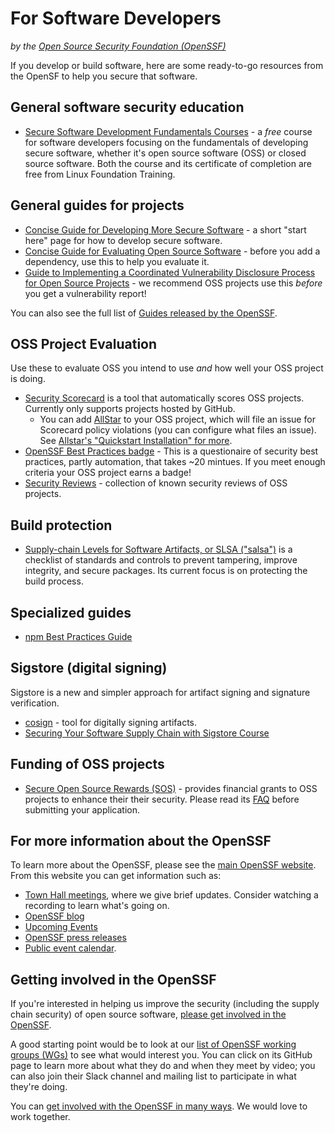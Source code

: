 # For Software Developers

_by the [Open Source Security Foundation (OpenSSF)](https://openssf.org)_

If you develop or build software, here are some ready-to-go resources from the OpenSF to help you secure that software.

## General software security education

* [Secure Software Development Fundamentals Courses](https://openssf.org/training/courses/) - a _free_ course for software developers focusing on the fundamentals of developing secure software, whether it's open source software (OSS) or closed source software. Both the course and its certificate of completion are free from Linux Foundation Training.

## General guides for projects

* [Concise Guide for Developing More Secure Software](https://best.openssf.org/Concise-Guide-for-Developing-More-Secure-Software) - a short "start here" page for how to develop secure software.
* [Concise Guide for Evaluating Open Source Software](https://best.openssf.org/Concise-Guide-for-Evaluating-Open-Source-Software) - before you add a dependency, use this to help you evaluate it.
* [Guide to Implementing a Coordinated Vulnerability Disclosure Process for Open Source Projects](https://github.com/ossf/oss-vulnerability-guide/blob/main/maintainer-guide.md#readme) - we recommend OSS projects use this _before_ you get a vulnerability report!

You can also see the full list of [Guides released by the OpenSSF](https://openssf.org/resources/guides/).

## OSS Project Evaluation

Use these to evaluate OSS you intend to use _and_ how well your OSS project is doing.

* [Security Scorecard](https://github.com/ossf/scorecard) is a tool that automatically scores OSS projects. Currently only supports projects hosted by GitHub.
  * You can add [AllStar](https://github.com/ossf/allstar) to your OSS project, which will file an issue for Scorecard policy violations (you can configure what files an issue). See [Allstar's "Quickstart Installation" for more](https://github.com/ossf/allstar#quickstart-installation).
* [OpenSSF Best Practices badge](https://bestpractices.coreinfrastructure.org/) - This is a questionaire of security best practices, partly automation, that takes ~20 mintues. If you meet enough criteria your OSS project earns a badge!
* [Security Reviews](https://github.com/ossf/security-reviews) - collection of known security reviews of OSS projects.

## Build protection

* [Supply-chain Levels for Software Artifacts, or SLSA ("salsa")](https://slsa.dev/) is a checklist of standards and controls to prevent tampering, improve integrity, and secure packages. Its current focus is on protecting the build process.

## Specialized guides

* [npm Best Practices Guide](https://github.com/ossf/package-manager-best-practices/blob/main/published/npm.md)

## Sigstore (digital signing)

Sigstore is a new and simpler approach for artifact signing and signature verification.

* [cosign](https://github.com/sigstore/cosign) - tool for digitally signing artifacts.
* [Securing Your Software Supply Chain with Sigstore Course](https://openssf.org/training/securing-your-software-supply-chain-with-sigstore-course/)

## Funding of OSS projects

* [Secure Open Source Rewards (SOS)](https://sos.dev/) - provides financial grants to OSS projects to enhance their their security. Please read its [FAQ](https://sos.dev/#frequently-asked-questions) before submitting your application.

## For more information about the OpenSSF

To learn more about the OpenSSF,
please see the [main OpenSSF website](https://openssf.org).
From this website you can get information such as:

* [Town Hall meetings](https://openssf.org/townhalls/),
  where we give brief updates. Consider watching a recording to learn
  what's going on.
* [OpenSSF blog](https://openssf.org/blog/)
* [Upcoming Events](https://openssf.org/events/)
* [OpenSSF press releases](https://openssf.org/news/)
* [Public event calendar](https://calendar.google.com/calendar/u/0?cid=czYzdm9lZmhwNWk5cGZsdGI1cTY3bmdwZXNAZ3JvdXAuY2FsZW5kYXIuZ29vZ2xlLmNvbQ).

## Getting involved in the OpenSSF

If you're interested in helping us improve the security (including the
supply chain security) of open source software,
[please get involved in the OpenSSF](https://openssf.org/getinvolved/).

A good starting point would be to look at our
[list of OpenSSF working groups (WGs)](https://openssf.org/community/openssf-working-groups/)
to see what would interest you.
You can click on its GitHub page to learn more about what they do and when they
meet by video; you can also join their Slack channel and mailing list
to participate in what they're doing.

You can
[get involved with the OpenSSF in many ways](https://openssf.org/getinvolved/).
We would love to work together.
